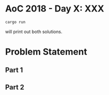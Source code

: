 # AoC 2018 - Day X: XXX
```bash
cargo run
```
will print out both solutions.

# Problem Statement
## Part 1
## Part 2
